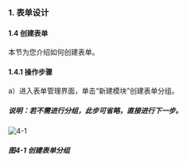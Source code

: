 ### 1. 表单设计

#### 1.4 创建表单

本节为您介绍如何创建表单。

#### 1.4.1 操作步骤

a）进入表单管理界面，单击“新建模块”创建表单分组。

##### 说明：若不需进行分组，此步可省略，直接进行下一步。

![4-1](https://www.feisuanyz.com/fspage/czzn/tablesj/tablesj_3_1.png)

##### 图4-1 创建表单分组
